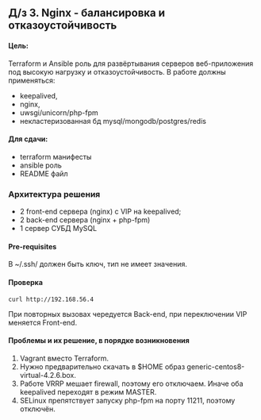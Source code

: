 ## Д/з 3. Nginx - балансировка и отказоустойчивость

#### Цель:
Terraform и Ansible роль для развёртывания серверов веб-приложения под высокую нагрузку и отказоустойчивость.
В работе должны применяться:
* keepalived,
* nginx,
* uwsgi/unicorn/php-fpm
* некластеризованная бд mysql/mongodb/postgres/redis

#### Для сдачи:
* terraform манифесты
* ansible роль
* README файл

### Архитектура решения
* 2 front-end сервера (nginx) с VIP на keepalived;
* 2 back-end сервера (nginx + php-fpm)
* 1 сервер СУБД MySQL

#### Pre-requisites
В ~/.ssh/ должен быть ключ, тип не имеет значения.
#### Проверка
`curl http://192.168.56.4`

При повторных вызовах чередуется Back-end, при переключении VIP меняется Front-end.

#### Проблемы и их решение, в порядке возникновения
1. Vagrant вместо Terraform.
2. Нужно предварительно скачать в $HOME образ generic-centos8-virtual-4.2.6.box.
3. Работе VRRP мешает firewall, поэтому его отключаем. Иначе оба keepalived переходят в режим MASTER.
4. SELinux препятствует запуску php-fpm на порту 11211, поэтому отключён.
